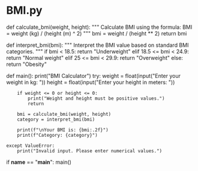 # BMI.py

def calculate_bmi(weight, height):
    """
    Calculate BMI using the formula: BMI = weight (kg) / (height (m) ^ 2)
    """
    bmi = weight / (height ** 2)
    return bmi


def interpret_bmi(bmi):
    """
    Interpret the BMI value based on standard BMI categories.
    """
    if bmi < 18.5:
        return "Underweight"
    elif 18.5 <= bmi < 24.9:
        return "Normal weight"
    elif 25 <= bmi < 29.9:
        return "Overweight"
    else:
        return "Obesity"


def main():
    print("BMI Calculator")
    try:
        weight = float(input("Enter your weight in kg: "))
        height = float(input("Enter your height in meters: "))
        
        if weight <= 0 or height <= 0:
            print("Weight and height must be positive values.")
            return
        
        bmi = calculate_bmi(weight, height)
        category = interpret_bmi(bmi)

        print(f"\nYour BMI is: {bmi:.2f}")
        print(f"Category: {category}")
    
    except ValueError:
        print("Invalid input. Please enter numerical values.")


if __name__ == "__main__":
    main()
